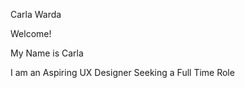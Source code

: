 Carla Warda 



Welcome! 

My Name is Carla 

I am an Aspiring UX Designer Seeking a Full Time Role 


